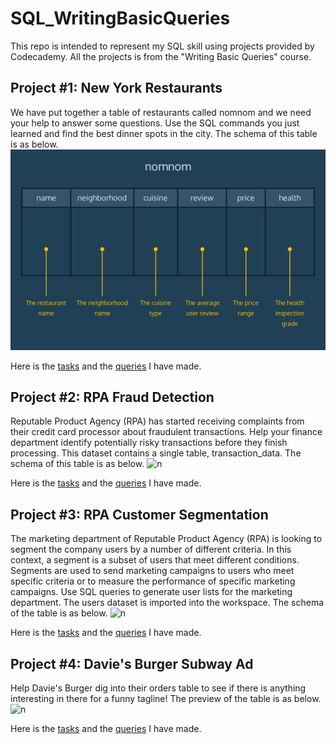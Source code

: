 # SQL_WritingBasicQueries
This repo is intended to represent my SQL skill using projects provided by Codecademy. All the projects is from the "Writing Basic Queries" course.

## Project #1: New York Restaurants
We have put together a table of restaurants called nomnom and we need your help to answer some questions. Use the SQL commands you just learned and find the best dinner spots in the city.
The schema of this table is as below.
![n](https://github.com/fafafwzn/SQL_NewYorkRestaurants/blob/main/nomnom.png)

Here is the <a href="https://github.com/fafafwzn/SQL_NewYorkRestaurants/blob/main/tasks1.txt" target="_blank">tasks</a> and the <a href="https://github.com/fafafwzn/SQL_NewYorkRestaurants/blob/main/queries1.txt" target="_blank">queries</a> I have made.

## Project #2: RPA Fraud Detection
Reputable Product Agency (RPA) has started receiving complaints from their credit card processor about fraudulent transactions. Help your finance department identify potentially risky transactions before they finish processing.
This dataset contains a single table, transaction_data.
The schema of this table is as below.
![n](https://github.com/fafafwzn/SQL_WritingBasicQueries/blob/main/transaction_data.png)

Here is the <a href="https://github.com/fafafwzn/SQL_NewYorkRestaurants/blob/main/tasks2.txt" target="_blank">tasks</a> and the <a href="https://github.com/fafafwzn/SQL_NewYorkRestaurants/blob/main/queries2.txt" target="_blank">queries</a> I have made.

## Project #3: RPA Customer Segmentation
The marketing department of Reputable Product Agency (RPA) is looking to segment the company users by a number of different criteria.
In this context, a segment is a subset of users that meet different conditions. Segments are used to send marketing campaigns to users who meet specific criteria or to measure the performance of specific marketing campaigns.
Use SQL queries to generate user lists for the marketing department. The users dataset is imported into the workspace.
The schema of the table is as below.
![n](https://github.com/fafafwzn/SQL_WritingBasicQueries/blob/main/users.png)

Here is the <a href="https://github.com/fafafwzn/SQL_NewYorkRestaurants/blob/main/tasks3.txt" target="_blank">tasks</a> and the <a href="https://github.com/fafafwzn/SQL_NewYorkRestaurants/blob/main/queries3.txt" target="_blank">queries</a> I have made.

## Project #4: Davie's Burger Subway Ad
Help Davie's Burger dig into their orders table to see if there is anything interesting in there for a funny tagline!
The preview of the table is as below.
![n](https://github.com/fafafwzn/SQL_WritingBasicQueries/blob/main/orders.PNG)

Here is the <a href="https://github.com/fafafwzn/SQL_NewYorkRestaurants/blob/main/tasks4.txt" target="_blank">tasks</a> and the <a href="https://github.com/fafafwzn/SQL_NewYorkRestaurants/blob/main/queries4.txt" target="_blank">queries</a> I have made.
